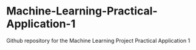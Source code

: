 # Machine-Learning-Practical-Application-1
Github repository for the Machine Learning Project Practical Application 1
